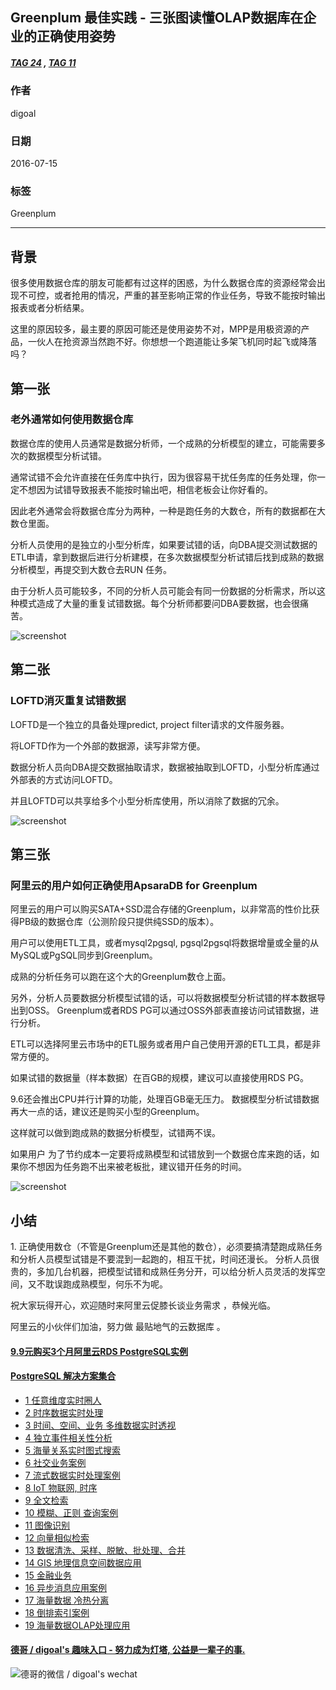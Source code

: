 ## Greenplum 最佳实践 - 三张图读懂OLAP数据库在企业的正确使用姿势  
##### [TAG 24](../class/24.md) , [TAG 11](../class/11.md)
                  
### 作者                      
digoal                      
                  
### 日期                      
2016-07-15                      
                  
### 标签                      
Greenplum                   
                  
----                      
                  
## 背景  
很多使用数据仓库的朋友可能都有过这样的困惑，为什么数据仓库的资源经常会出现不可控，或者抢用的情况，严重的甚至影响正常的作业任务，导致不能按时输出报表或者分析结果。    
    
这里的原因较多，最主要的原因可能还是使用姿势不对，MPP是用极资源的产品，一伙人在抢资源当然跑不好。你想想一个跑道能让多架飞机同时起飞或降落吗？      
    
## 第一张  
### 老外通常如何使用数据仓库  
数据仓库的使用人员通常是数据分析师，一个成熟的分析模型的建立，可能需要多次的数据模型分析试错。    
    
通常试错不会允许直接在任务库中执行，因为很容易干扰任务库的任务处理，你一定不想因为试错导致报表不能按时输出吧，相信老板会让你好看的。    
      
因此老外通常会将数据仓库分为两种，一种是跑任务的大数仓，所有的数据都在大数仓里面。    
    
分析人员使用的是独立的小型分析库，如果要试错的话，向DBA提交测试数据的ETL申请，拿到数据后进行分析建模，在多次数据模型分析试错后找到成熟的数据分析模型，再提交到大数仓去RUN 任务。    
    
由于分析人员可能较多，不同的分析人员可能会有同一份数据的分析需求，所以这种模式造成了大量的重复试错数据。每个分析师都要问DBA要数据，也会很痛苦。      
  
![screenshot](20160715_03_pic_001.png)  
    
## 第二张  
### LOFTD消灭重复试错数据  
LOFTD是一个独立的具备处理predict, project filter请求的文件服务器。    
    
将LOFTD作为一个外部的数据源，读写非常方便。    
    
数据分析人员向DBA提交数据抽取请求，数据被抽取到LOFTD，小型分析库通过外部表的方式访问LOFTD。    
    
并且LOFTD可以共享给多个小型分析库使用，所以消除了数据的冗余。    
  
![screenshot](20160715_03_pic_002.png)  
    
## 第三张  
### 阿里云的用户如何正确使用ApsaraDB for Greenplum  
阿里云的用户可以购买SATA+SSD混合存储的Greenplum，以非常高的性价比获得PB级的数据仓库（公测阶段只提供纯SSD的版本）。      
    
用户可以使用ETL工具，或者mysql2pgsql, pgsql2pgsql将数据增量或全量的从MySQL或PgSQL同步到Greenplum。    
    
成熟的分析任务可以跑在这个大的Greenplum数仓上面。     
  
另外，分析人员要数据分析模型试错的话，可以将数据模型分析试错的样本数据导出到OSS。  Greenplum或者RDS PG可以通过OSS外部表直接访问试错数据，进行分析。    
    
ETL可以选择阿里云市场中的ETL服务或者用户自己使用开源的ETL工具，都是非常方便的。    
    
如果试错的数据量（样本数据）在百GB的规模，建议可以直接使用RDS PG。    
  
9.6还会推出CPU并行计算的功能，处理百GB毫无压力。    数据模型分析试错数据再大一点的话，建议还是购买小型的Greenplum。    
    
这样就可以做到跑成熟的数据分析模型，试错两不误。      
    
如果用户 为了节约成本一定要将成熟模型和试错放到一个数据仓库来跑的话，如果你不想因为任务跑不出来被老板批，建议错开任务的时间。    
  
![screenshot](20160715_03_pic_003.png)  
  
## 小结  
1\. 正确使用数仓（不管是Greenplum还是其他的数仓），必须要搞清楚跑成熟任务和分析人员模型试错是不要混到一起跑的，相互干扰，时间还漫长。  分析人员很贵的，多加几台机器，把模型试错和成熟任务分开，可以给分析人员灵活的发挥空间，又不耽误跑成熟模型，何乐不为呢。     
    
祝大家玩得开心，欢迎随时来阿里云促膝长谈业务需求 ，恭候光临。  
    
阿里云的小伙伴们加油，努力做 最贴地气的云数据库 。  
    
    
                  

  
  
  
  
  
  
  
  
  
  
  
  
  
  
  
  
  
  
  
  
  
  
  
  
  
  
  
  
  
  
  
  
  
  
  
  
  
  
  
  
  
  
  
  
  
  
  
  
  
  
  
  
  
  
  
#### [9.9元购买3个月阿里云RDS PostgreSQL实例](https://www.aliyun.com/database/postgresqlactivity "57258f76c37864c6e6d23383d05714ea")
  
  
#### [PostgreSQL 解决方案集合](https://yq.aliyun.com/topic/118 "40cff096e9ed7122c512b35d8561d9c8")
- [1 任意维度实时圈人](https://yq.aliyun.com/topic/118 "40cff096e9ed7122c512b35d8561d9c8")
- [2 时序数据实时处理](https://yq.aliyun.com/topic/118 "40cff096e9ed7122c512b35d8561d9c8")
- [3 时间、空间、业务 多维数据实时透视](https://yq.aliyun.com/topic/118 "40cff096e9ed7122c512b35d8561d9c8")
- [4 独立事件相关性分析](https://yq.aliyun.com/topic/118 "40cff096e9ed7122c512b35d8561d9c8")
- [5 海量关系实时图式搜索](https://yq.aliyun.com/topic/118 "40cff096e9ed7122c512b35d8561d9c8")
- [6 社交业务案例](https://yq.aliyun.com/topic/118 "40cff096e9ed7122c512b35d8561d9c8")
- [7 流式数据实时处理案例](https://yq.aliyun.com/topic/118 "40cff096e9ed7122c512b35d8561d9c8")
- [8 IoT 物联网, 时序](https://yq.aliyun.com/topic/118 "40cff096e9ed7122c512b35d8561d9c8")
- [9 全文检索](https://yq.aliyun.com/topic/118 "40cff096e9ed7122c512b35d8561d9c8")
- [10 模糊、正则 查询案例](https://yq.aliyun.com/topic/118 "40cff096e9ed7122c512b35d8561d9c8")
- [11 图像识别](https://yq.aliyun.com/topic/118 "40cff096e9ed7122c512b35d8561d9c8")
- [12 向量相似检索](https://yq.aliyun.com/topic/118 "40cff096e9ed7122c512b35d8561d9c8")
- [13 数据清洗、采样、脱敏、批处理、合并](https://yq.aliyun.com/topic/118 "40cff096e9ed7122c512b35d8561d9c8")
- [14 GIS 地理信息空间数据应用](https://yq.aliyun.com/topic/118 "40cff096e9ed7122c512b35d8561d9c8")
- [15 金融业务](https://yq.aliyun.com/topic/118 "40cff096e9ed7122c512b35d8561d9c8")
- [16 异步消息应用案例](https://yq.aliyun.com/topic/118 "40cff096e9ed7122c512b35d8561d9c8")
- [17 海量数据 冷热分离](https://yq.aliyun.com/topic/118 "40cff096e9ed7122c512b35d8561d9c8")
- [18 倒排索引案例](https://yq.aliyun.com/topic/118 "40cff096e9ed7122c512b35d8561d9c8")
- [19 海量数据OLAP处理应用](https://yq.aliyun.com/topic/118 "40cff096e9ed7122c512b35d8561d9c8")
  
  
#### [德哥 / digoal's 趣味入口 - 努力成为灯塔, 公益是一辈子的事.](https://github.com/digoal/blog/blob/master/README.md "22709685feb7cab07d30f30387f0a9ae")
  
  
![德哥的微信 / digoal's wechat](../pic/digoal_weixin.jpg "f7ad92eeba24523fd47a6e1a0e691b59")
  
